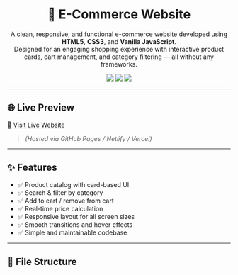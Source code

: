 <h1 align="center">🛒 E-Commerce Website</h1>

<p align="center">
  A clean, responsive, and functional e-commerce website developed using <strong>HTML5</strong>, <strong>CSS3</strong>, and <strong>Vanilla JavaScript</strong>. <br>
  Designed for an engaging shopping experience with interactive product cards, cart management, and category filtering — all without any frameworks.
</p>

<p align="center">
  <img src="https://img.shields.io/badge/HTML5-E34F26?style=flat-square&logo=html5&logoColor=white"/>
  <img src="https://img.shields.io/badge/CSS3-1572B6?style=flat-square&logo=css3&logoColor=white"/>
  <img src="https://img.shields.io/badge/JavaScript-F7DF1E?style=flat-square&logo=javascript&logoColor=black"/>
</p>

---

## 🌐 Live Preview

🔗 [Visit Live Website](https://your-live-link.com)

> *(Hosted via GitHub Pages / Netlify / Vercel)*

---

## ✨ Features

- ✅ Product catalog with card-based UI  
- ✅ Search & filter by category  
- ✅ Add to cart / remove from cart  
- ✅ Real-time price calculation  
- ✅ Responsive layout for all screen sizes  
- ✅ Smooth transitions and hover effects  
- ✅ Simple and maintainable codebase  

---

## 📁 File Structure

